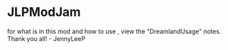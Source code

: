 JLPModJam
=========
for what is in this mod and how to use , view the "DreamlandUsage" notes.
Thank you all! -  JennyLeeP

